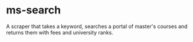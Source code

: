 ms-search
=========

A scraper that takes a keyword, searches a portal of master's courses and returns them with fees and university ranks.
